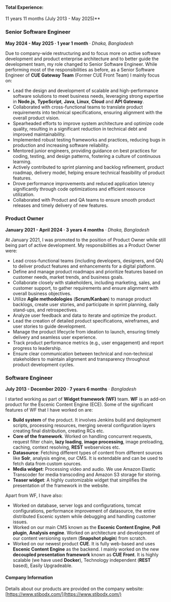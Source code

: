 #### Total Experience:

11 years 11 months (July 2013 - May 2025)**

### Senior Software Engineer

**May 2024 - May 2025 · 1 year 1 month** ·
*Dhaka, Bangladesh*

Due to company-wide restructuring and to focus more on active software development and product enterprise architecture and to better guide the development team, my role changed to Senior Software Engineer. While performing most of the responsibilities as before, as a Senior Software Engineer of **CUE Gateway Team** (Former CUE Front Team) I mainly focus on:

- Lead the design and development of scalable and high-performance software solutions to meet business needs, leveraging strong expertise in **Node.js**, **TypeScript**, **Java**, **Linux**, **Cloud** and **API Gateway**.
- Collaborated with cross-functional teams to translate product requirements into technical specifications, ensuring alignment with the overall product vision.
- Spearheaded efforts to improve system architecture and optimize code quality, resulting in a significant reduction in technical debt and improved maintainability.
- Implemented robust testing frameworks and practices, reducing bugs in production and increasing software reliability.
- Mentored junior engineers, providing guidance on best practices for coding, testing, and design patterns, fostering a culture of continuous learning.
- Actively contributed to sprint planning and backlog refinement, product roadmap, delivery model, helping ensure technical feasibility of product features.
- Drove performance improvements and reduced application latency significantly through code optimizations and efficient resource utilization.
- Collaborated with Product and QA teams to ensure smooth product releases and timely delivery of new features.

### Product Owner

**January 2021 - April 2024 · 3 years 4 months** ·
*Dhaka, Bangladesh*

At January 2021, I was promoted to the position of Product Owner while still being part of active development. My responsibilities as a Product Owner were:

- Lead cross-functional teams (including developers, designers, and QA) to deliver product features and enhancements for a digital platform.
- Define and manage product roadmaps and prioritize features based on customer needs, market trends, and business goals.
- Collaborate closely with stakeholders, including marketing, sales, and customer support, to gather requirements and ensure alignment with overall business objectives.
- Utilize **Agile methodologies** (**Scrum/Kanban**) to manage product backlogs, create user stories, and participate in sprint planning, daily stand-ups, and retrospectives.
- Analyze user feedback and data to iterate and optimize the product.
- Lead the creation of detailed product specifications, wireframes, and user stories to guide development.
- Manage the product lifecycle from ideation to launch, ensuring timely delivery and seamless user experience.
- Track product performance metrics (e.g., user engagement) and report progress to leadership.
- Ensure clear communication between technical and non-technical stakeholders to maintain alignment and transparency throughout product development cycles.

### Software Engineer

**July 2013 - December 2020 · 7 years 6 months** ·
*Bangladesh*

I started working as part of **Widget framework (WF)** team. **WF** is an add-on product for the Escenic Content Engine (ECE). Some of the significant features of WF that I have worked on are:

- **Build system** of the product. It involves Jenkins build and deployment scripts, processing resources, merging several configuration layers creating final distribution, creating RCs etc.
- **Core of the framework**. Worked on handling concurrent requests, request filter chain, **lazy loading**, **image processing**, image preloading, caching, context resolving, **REST** webservices etc.
- **Datasource**: Fetching different types of content from different sources like **Solr**, analysis engine, our CMS. It is extendable and can be used to fetch data from custom sources.
- **Media widget**: Processing video and audio. We use Amazon Elastic Transcoder for media transcoding and Amazon S3 storage for storing.
- **Teaser widget**: A highly customizable widget that simplifies the presentation of the framework in the website.

Apart from WF, I have also:

- Worked on database, server logs and configurations, tomcat configurations, performance improvement of datasource, the entire distributed Escenic system while debugging and handling customer issues.
- Worked on our main CMS known as the **Escenic Content Engine**, **Poll plugin**, **Analysis engine**. Worked on architecture and development of our content versioning system (**Snapshot plugin**) from scratch.
- Worked on our newest product **CUE**. It is fully web-based and uses **Escenic Content Engine** as the backend. I mainly worked on the new **decoupled presentation framework** known as **CUE Front**. It is highly scalable (we have used **Docker**), Technology independent (**REST** based), Easily Upgradeable.

#### Company Information

Details about our products are provided on the company website: [https://www.stibodx.com/](https://www.stibodx.com/)
